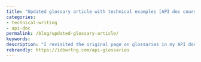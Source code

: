 ```yaml
---
title: "Updated glossary article with technical examples [API doc course]"
categories:
- technical-writing
- api-doc
permalink: /blog/updated-glossary-article/
keywords:
description: "I revisited the original page on glossaries in my API doc course -- see <a href='/learnapidoc/docapis_glossary_section.html'>API glossaries</a> -- and expanded the content with many technical examples about how to single source glossary content from a single YAML file. I added examples for integrating tooltips and popovers as well, added more discussion, analysis, additional reading, and other updates overall. Although this page appears within my API course, the content could be applied to non-API docs and sites as well."
rebrandly: https://idbwrtng.com/api-glossaries
---
```

